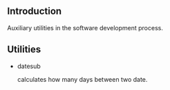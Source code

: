 ## Introduction

Auxiliary utilities in the software development process.

## Utilities

- datesub

    calculates how many days between two date.

